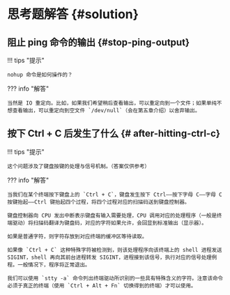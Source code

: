 # 思考题解答 {#solution}

## 阻止 ping 命令的输出 {#stop-ping-output}

!!! tips "提示"

    nohup 命令是如何操作的？

??? info "解答"

    当然是 IO 重定向。比如，如果我们希望稍后查看输出，可以重定向到一个文件；如果单纯不想查看输出，可以重定向到空文件 `/dev/null`（会在第五章介绍）以舍弃输出。

## 按下 Ctrl + C 后发生了什么 {# after-hitting-ctrl-c}

!!! tips "提示"

    这个问题涉及了键盘按键的处理与信号机制。（答案仅供参考）

??? info "解答"

    当我们在某个终端按下键盘上的 `Ctrl + C`，键盘发生按下 Ctrl——按下字母 C——字母 C 按键抬起——Ctrl 键抬起四个过程，将四个过程对应的扫描码送到键盘控制器。

    键盘控制器向 CPU 发出中断表示键盘有输入需要处理，CPU 调用对应的处理程序（一般是终端驱动）将扫描码翻译为键盘码，对应的字符如果允许，会回显到标准输出（显示器）。

    如果是普通字符，则字符存放到对应终端的缓冲区等待读取。

    如果像 `Ctrl + C` 这种特殊字符被检测到，则该处理程序向该终端上的 shell 进程发送 SIGINT，shell 再向其前台进程转发 SIGINT，进程接到该信号，执行对应的信号处理例程。一般情况下，程序将正常退出。

    我们可以使用 `stty -a` 命令列出终端驱动所识别的一些具有特殊含义的字符。注意该命令必须于真正的终端（使用 `Ctrl + Alt + Fn` 切换得到的终端）才可以使用。
